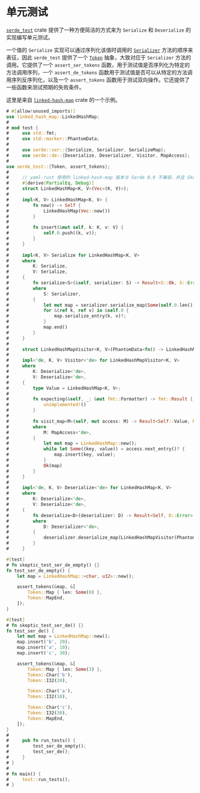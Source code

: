 # 单元测试

[`serde_test`](https://docs.rs/serde_test) crate 提供了一种方便简洁的方式来为 `Serialize` 和 `Deserialize` 的实现编写单元测试。

一个值的 `Serialize` 实现可以通过序列化该值时调用的 [`Serializer`](https://docs.rs/serde/1/serde/ser/trait.Serializer.html) 方法的顺序来表征，因此 `serde_test` 提供了一个 [`Token`](https://docs.rs/serde_test/1/serde_test/enum.Token.html) 抽象，大致对应于 `Serializer` 方法的调用。它提供了一个 `assert_ser_tokens` 函数，用于测试值是否序列化为特定的方法调用序列，一个 `assert_de_tokens` 函数用于测试值是否可以从特定的方法调用序列反序列化，以及一个 `assert_tokens` 函数用于测试双向操作。它还提供了一些函数来测试预期的失败条件。

这里是来自 [`linked-hash-map`](https://github.com/contain-rs/linked-hash-map) crate 的一个示例。

```rust
# #[allow(unused_imports)]
use linked_hash_map::LinkedHashMap;
#
# mod test {
#     use std::fmt;
#     use std::marker::PhantomData;
#
#     use serde::ser::{Serialize, Serializer, SerializeMap};
#     use serde::de::{Deserialize, Deserializer, Visitor, MapAccess};
#
use serde_test::{Token, assert_tokens};
#
#     // yaml-rust 使用的 linked-hash-map 版本与 Serde 0.9 不兼容，并且 Skeptic 测试中不能有多个版本的任何依赖项。这里重新实现一个简单的 imitation。
#     #[derive(PartialEq, Debug)]
#     struct LinkedHashMap<K, V>(Vec<(K, V)>);
#
#     impl<K, V> LinkedHashMap<K, V> {
#         fn new() -> Self {
#             LinkedHashMap(Vec::new())
#         }
#
#         fn insert(&mut self, k: K, v: V) {
#             self.0.push((k, v));
#         }
#     }
#
#     impl<K, V> Serialize for LinkedHashMap<K, V>
#     where
#         K: Serialize,
#         V: Serialize,
#     {
#         fn serialize<S>(&self, serializer: S) -> Result<S::Ok, S::Error>
#         where
#             S: Serializer,
#         {
#             let mut map = serializer.serialize_map(Some(self.0.len()))?;
#             for &(ref k, ref v) in &self.0 {
#                 map.serialize_entry(k, v)?;
#             }
#             map.end()
#         }
#     }
#
#     struct LinkedHashMapVisitor<K, V>(PhantomData<fn() -> LinkedHashMap<K, V>>);
#
#     impl<'de, K, V> Visitor<'de> for LinkedHashMapVisitor<K, V>
#     where
#         K: Deserialize<'de>,
#         V: Deserialize<'de>,
#     {
#         type Value = LinkedHashMap<K, V>;
#
#         fn expecting(&self, _: &mut fmt::Formatter) -> fmt::Result {
#             unimplemented!()
#         }
#
#         fn visit_map<M>(self, mut access: M) -> Result<Self::Value, M::Error>
#         where
#             M: MapAccess<'de>,
#         {
#             let mut map = LinkedHashMap::new();
#             while let Some((key, value)) = access.next_entry()? {
#                 map.insert(key, value);
#             }
#             Ok(map)
#         }
#     }
#
#     impl<'de, K, V> Deserialize<'de> for LinkedHashMap<K, V>
#     where
#         K: Deserialize<'de>,
#         V: Deserialize<'de>,
#     {
#         fn deserialize<D>(deserializer: D) -> Result<Self, D::Error>
#         where
#             D: Deserializer<'de>,
#         {
#             deserializer.deserialize_map(LinkedHashMapVisitor(PhantomData))
#         }
#     }

#[test]
# fn skeptic_test_ser_de_empty() {}
fn test_ser_de_empty() {
    let map = LinkedHashMap::<char, u32>::new();

    assert_tokens(&map, &[
        Token::Map { len: Some(0) },
        Token::MapEnd,
    ]);
}

#[test]
# fn skeptic_test_ser_de() {}
fn test_ser_de() {
    let mut map = LinkedHashMap::new();
    map.insert('b', 20);
    map.insert('a', 10);
    map.insert('c', 30);

    assert_tokens(&map, &[
        Token::Map { len: Some(3) },
        Token::Char('b'),
        Token::I32(20),

        Token::Char('a'),
        Token::I32(10),

        Token::Char('c'),
        Token::I32(30),
        Token::MapEnd,
    ]);
}
#
#     pub fn run_tests() {
#         test_ser_de_empty();
#         test_ser_de();
#     }
# }
#
# fn main() {
#     test::run_tests();
# }
```
